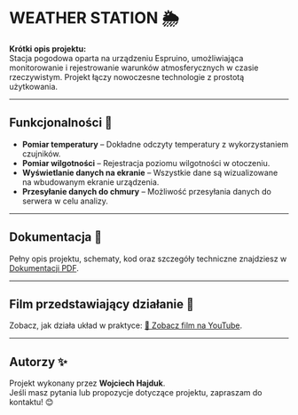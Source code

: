 # WEATHER STATION 🌦️

**Krótki opis projektu:**  
Stacja pogodowa oparta na urządzeniu Espruino, umożliwiająca monitorowanie i rejestrowanie warunków atmosferycznych w czasie rzeczywistym. Projekt łączy nowoczesne technologie z prostotą użytkowania.

---

## Funkcjonalności 🌟

- **Pomiar temperatury** – Dokładne odczyty temperatury z wykorzystaniem czujników.  
- **Pomiar wilgotności** – Rejestracja poziomu wilgotności w otoczeniu.  
- **Wyświetlanie danych na ekranie** – Wszystkie dane są wizualizowane na wbudowanym ekranie urządzenia.  
- **Przesyłanie danych do chmury** – Możliwość przesyłania danych do serwera w celu analizy.  

---

## Dokumentacja 📖

Pełny opis projektu, schematy, kod oraz szczegóły techniczne znajdziesz w [Dokumentacji PDF](DESIGN_LAB_REPORT.pdf).

---

## Film przedstawiający działanie 🎥

Zobacz, jak działa układ w praktyce: [🎥 Zobacz film na YouTube](https://youtu.be/7b1KZdM2IWs).

---

## Autorzy ✨

Projekt wykonany przez **Wojciech Hajduk**.  
Jeśli masz pytania lub propozycje dotyczące projektu, zapraszam do kontaktu! 😊